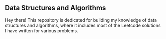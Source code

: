 ## Data Structures and Algorithms
Hey there! This repository is dedicated for building my knowledge of data structures and algorithms, where it includes most of the Leetcode solutions I have written for various problems.
